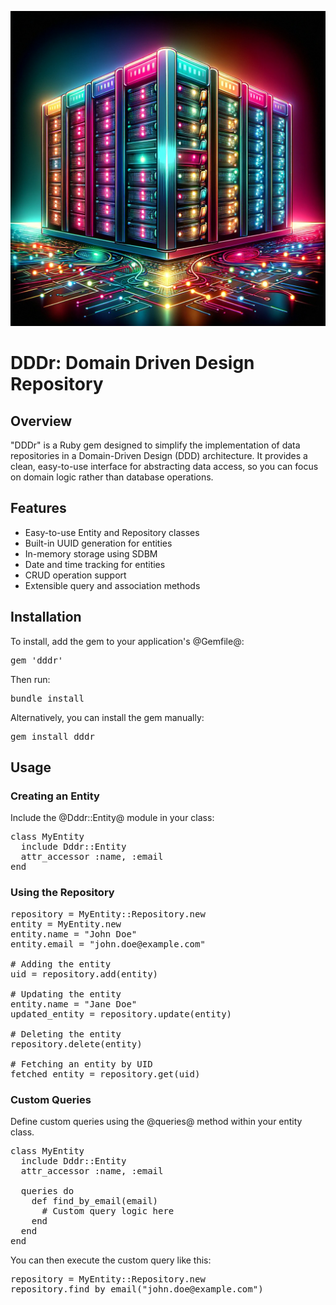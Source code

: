 ![Alt text](hero.png)

# DDDr: Domain Driven Design Repository

## Overview

"DDDr" is a Ruby gem designed to simplify the implementation of data repositories in a Domain-Driven Design (DDD) architecture. It provides a clean, easy-to-use interface for abstracting data access, so you can focus on domain logic rather than database operations.

## Features

* Easy-to-use Entity and Repository classes
* Built-in UUID generation for entities
* In-memory storage using SDBM
* Date and time tracking for entities
* CRUD operation support
* Extensible query and association methods

## Installation

To install, add the gem to your application's @Gemfile@:

<pre>
gem 'dddr'
</pre>

Then run:

<pre>
bundle install
</pre>

Alternatively, you can install the gem manually:

<pre>
gem install dddr
</pre>

## Usage

### Creating an Entity

Include the @Dddr::Entity@ module in your class:

<pre>
class MyEntity
  include Dddr::Entity
  attr_accessor :name, :email
end
</pre>

### Using the Repository

<pre>
repository = MyEntity::Repository.new
entity = MyEntity.new
entity.name = "John Doe"
entity.email = "john.doe@example.com"

# Adding the entity
uid = repository.add(entity)

# Updating the entity
entity.name = "Jane Doe"
updated_entity = repository.update(entity)

# Deleting the entity
repository.delete(entity)

# Fetching an entity by UID
fetched_entity = repository.get(uid)
</pre>

### Custom Queries

Define custom queries using the @queries@ method within your entity class.

<pre>
class MyEntity
  include Dddr::Entity
  attr_accessor :name, :email

  queries do
    def find_by_email(email)
      # Custom query logic here
    end
  end
end
</pre>

You can then execute the custom query like this:

<pre>
repository = MyEntity::Repository.new
repository.find_by_email("john.doe@example.com")
</pre>

